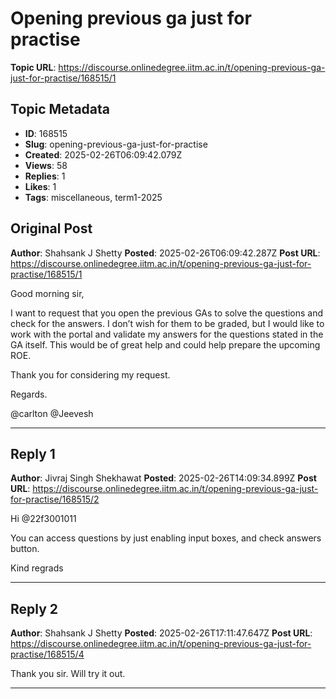 # Opening previous ga just for practise

**Topic URL**: https://discourse.onlinedegree.iitm.ac.in/t/opening-previous-ga-just-for-practise/168515/1

## Topic Metadata
- **ID**: 168515
- **Slug**: opening-previous-ga-just-for-practise
- **Created**: 2025-02-26T06:09:42.079Z
- **Views**: 58
- **Replies**: 1
- **Likes**: 1
- **Tags**: miscellaneous, term1-2025

## Original Post
**Author**: Shahsank J Shetty
**Posted**: 2025-02-26T06:09:42.287Z
**Post URL**: https://discourse.onlinedegree.iitm.ac.in/t/opening-previous-ga-just-for-practise/168515/1

Good morning sir,

I want to request that you open the previous GAs to solve the questions and check for the answers. I don’t wish for them to be graded, but I would like to work with the portal and validate my answers for the questions stated in the GA itself. This would be of great help and could help prepare the upcoming ROE.

Thank you for considering my request.

Regards.

@carlton @Jeevesh

---

## Reply 1
**Author**: Jivraj Singh Shekhawat
**Posted**: 2025-02-26T14:09:34.899Z
**Post URL**: https://discourse.onlinedegree.iitm.ac.in/t/opening-previous-ga-just-for-practise/168515/2

Hi @22f3001011

You can access questions by just enabling input boxes, and check answers button.

Kind regrads

---

## Reply 2
**Author**: Shahsank J Shetty
**Posted**: 2025-02-26T17:11:47.647Z
**Post URL**: https://discourse.onlinedegree.iitm.ac.in/t/opening-previous-ga-just-for-practise/168515/4

Thank you sir. Will try it out.

---
